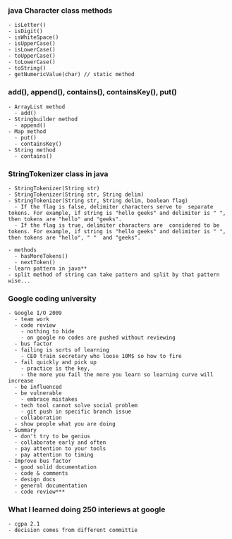 ### java Character class methods
    - isLetter()
    - isDigit()
    - isWhiteSpace()
    - isUpperCase()
    - isLowerCase()
    - toUpperCase()
    - toLowerCase()
    - toString()
    - getNumericValue(char) // static method

### add(), append(), contains(), containsKey(), put()
    - ArrayList method
      - add()
    - Stringbuilder method
      - append()
    - Map method
      - put()
      - containsKey()
    - String method
      - contains()

### StringTokenizer class in java
    - StringTokenizer(String str)
    - StringTokenizer(String str, String delim)
    - StringTokenizer(String str, String delim, boolean flag)
      - If the flag is false, delimiter characters serve to  separate tokens. For example, if string is "hello geeks" and delimiter is " ", then tokens are "hello" and "geeks".
      - If the flag is true, delimiter characters are  considered to be tokens. For example, if string is "hello geeks" and delimiter is " ", then tokens are "hello", " "  and "geeks".

    - methods
      - hasMoreTokens()
      - nextToken()
    - learn pattern in java**
    - split method of string can take pattern and split by that pattern wise... 

### Google coding university
    - Google I/O 2009
      - team work
      - code review
        - nothing to hide
        - on google no codes are pushed without reviewing
      - bus factor
      - failing is sorts of learning
        - CEO train secretary who loose 10M$ so how to fire
      - fail quickly and pick up
        - practice is the key, 
        - the more you fail the more you learn so learning curve will increase
      - be influenced 
      - be vulnerable
        - embrace mistakes
      - tech tool cannot solve social problem  
        - git push in specific branch issue
      - collaboration
      - show people what you are doing
    - Summary
      - don't try to be genius
      - collaborate early and often
      - pay attention to your tools
      - pay attention to timing
    - Improve bus factor
      - good solid documentation
      - code & comments
      - design docs
      - general documentation
      - code review***
  


### What I learned doing 250 interiews at google
    - cgpa 2.1
    - decision comes from different committie